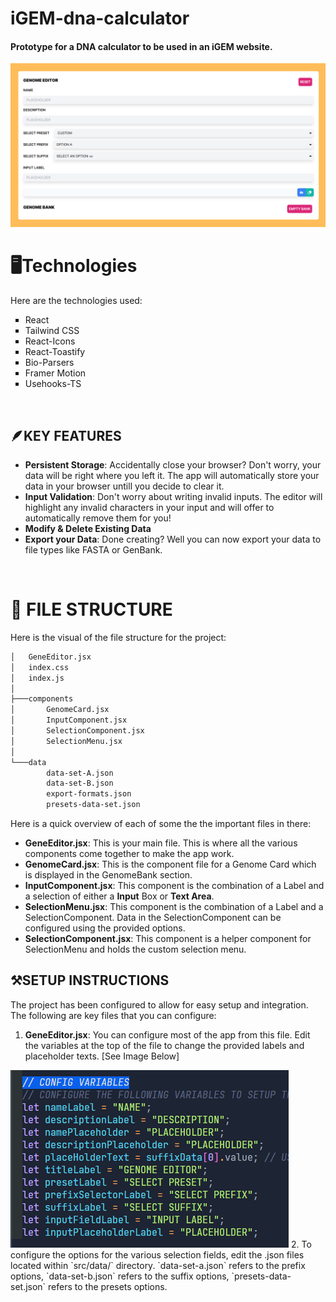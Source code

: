 # iGEM-dna-calculator

#### Prototype for a DNA calculator to be used in an iGEM website.

<img src="./resources/calulator-visual.png">

<br>

# 🖥️Technologies

Here are the technologies used:

<ul style="list-style: square;">
  <a href="https://react.dev/" target="_blank" style="text-decoration: none;">
    <li>React</li>
  </a>
  <a href="https://tailwindcss.com/" target="_blank" style="text-decoration: none;">
    <li>Tailwind CSS</li>
  </a>
  <a href="https://www.npmjs.com/package/react-icons" target="_blank" style="text-decoration: none;">
    <li>React-Icons</li>
  </a>
  <a href="https://www.npmjs.com/package/react-toastify" target="_blank" style="text-decoration: none;">
    <li>React-Toastify</li>
  </a>
  <a href="https://www.npmjs.com/package/bio-parsers" target="_blank" style="text-decoration: none;">
    <li>Bio-Parsers</li>
  </a>
  <a href="https://www.npmjs.com/package/framer-motion" target="_blank" style="text-decoration: none;">
    <li>Framer Motion</li>
  </a>
  <a href="https://www.npmjs.com/package/usehooks-ts" target="_blank" style="text-decoration: none;">
    <li>Usehooks-TS</li>
  </a>
</ul>

<br>

## 🪶KEY FEATURES

- **Persistent Storage**: Accidentally close your browser? Don't worry, your data will be right where you left it. The app will automatically store your data in your browser untill you decide to clear it.
- **Input Validation**: Don't worry about writing invalid inputs. The editor will highlight any invalid characters in your input and will offer to automatically remove them for you!
- **Modify & Delete Existing Data**
- **Export your Data**: Done creating? Well you can now export your data to file types like FASTA or GenBank.

<br>

# 🧩 FILE STRUCTURE

Here is the visual of the file structure for the project:

```bash
│   GeneEditor.jsx
│   index.css
│   index.js
│
├───components
│       GenomeCard.jsx
│       InputComponent.jsx
│       SelectionComponent.jsx
│       SelectionMenu.jsx
│
└───data
        data-set-A.json
        data-set-B.json
        export-formats.json
        presets-data-set.json
```

Here is a quick overview of each of some the the important files in there:

- **GeneEditor.jsx**: This is your main file. This is where all the various components come together to make the app work.
- **GenomeCard.jsx**: This is the component file for a Genome Card which is displayed in the GenomeBank section.
- **InputComponent.jsx**: This component is the combination of a Label and a selection of either a **Input** Box or **Text Area**.
- **SelectionMenu.jsx**: This component is the combination of a Label and a SelectionComponent. Data in the SelectionComponent can be configured using the provided options.
- **SelectionComponent.jsx**: This component is a helper component for SelectionMenu and holds the custom selection menu.

## ⚒️SETUP INSTRUCTIONS

The project has been configured to allow for easy setup and integration. The following are key files that you can configure:

1. **GeneEditor.jsx**: You can configure most of the app from this file. Edit the variables at the top of the file to change the provided labels and placeholder texts. [See Image Below]

<img src="./resources/variables-config.png" />
2. To configure the options for the various selection fields, edit the .json files located within `src/data/` directory. `data-set-a.json` refers to the prefix options, `data-set-b.json` refers to the suffix options, `presets-data-set.json` refers to the presets options.
